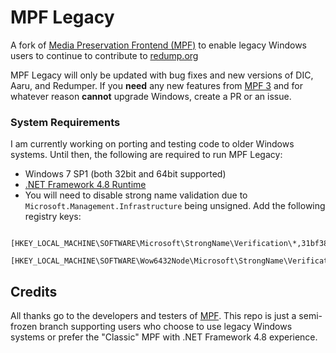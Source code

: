 # MPF Legacy

A fork of [Media Preservation Frontend (MPF)](https://github.com/SabreTools/MPF) to enable legacy Windows users to continue to contribute to [redump.org](http://redump.org/)

MPF Legacy will only be updated with bug fixes and new versions of DIC, Aaru, and Redumper. If you **need** any new features from [MPF 3](https://github.com/SabreTools/MPF) and for whatever reason **cannot** upgrade Windows, create a PR or an issue.

### System Requirements

I am currently working on porting and testing code to older Windows systems. Until then, the following are required to run MPF Legacy:
- Windows 7 SP1 (both 32bit and 64bit supported)
- [.NET Framework 4.8 Runtime](https://dotnet.microsoft.com/en-us/download/dotnet-framework/net48)
- You will need to disable strong name validation due to `Microsoft.Management.Infrastructure` being unsigned. Add the following registry keys:
```
	[HKEY_LOCAL_MACHINE\SOFTWARE\Microsoft\StrongName\Verification\*,31bf3856ad364e35]
	[HKEY_LOCAL_MACHINE\SOFTWARE\Wow6432Node\Microsoft\StrongName\Verification\*,31bf3856ad364e35]
```

## Credits

All thanks go to the developers and testers of [MPF](https://github.com/SabreTools/MPF).
This repo is just a semi-frozen branch supporting users who choose to use legacy Windows systems or prefer the "Classic" MPF with .NET Framework 4.8 experience.
